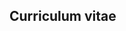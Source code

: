 ## Curriculum vitae
<embed src="//https:RubenGonzalez.github.io/blob/master/images/CV_González_Rubén.pdf" type="application/pdf" />

